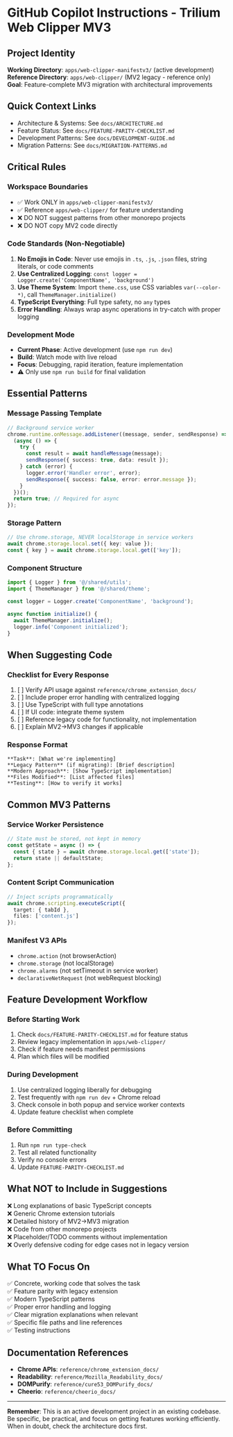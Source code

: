 # GitHub Copilot Instructions - Trilium Web Clipper MV3

## Project Identity
**Working Directory**: `apps/web-clipper-manifestv3/` (active development)  
**Reference Directory**: `apps/web-clipper/` (MV2 legacy - reference only)  
**Goal**: Feature-complete MV3 migration with architectural improvements

## Quick Context Links
- Architecture & Systems: See `docs/ARCHITECTURE.md`
- Feature Status: See `docs/FEATURE-PARITY-CHECKLIST.md`
- Development Patterns: See `docs/DEVELOPMENT-GUIDE.md`
- Migration Patterns: See `docs/MIGRATION-PATTERNS.md`

## Critical Rules

### Workspace Boundaries
- ✅ Work ONLY in `apps/web-clipper-manifestv3/`
- ✅ Reference `apps/web-clipper/` for feature understanding
- ❌ DO NOT suggest patterns from other monorepo projects
- ❌ DO NOT copy MV2 code directly

### Code Standards (Non-Negotiable)
1. **No Emojis in Code**: Never use emojis in `.ts`, `.js`, `.json` files, string literals, or code comments
2. **Use Centralized Logging**: `const logger = Logger.create('ComponentName', 'background')`
3. **Use Theme System**: Import `theme.css`, use CSS variables `var(--color-*)`, call `ThemeManager.initialize()`
4. **TypeScript Everything**: Full type safety, no `any` types
5. **Error Handling**: Always wrap async operations in try-catch with proper logging

### Development Mode
- **Current Phase**: Active development (use `npm run dev`)
- **Build**: Watch mode with live reload
- **Focus**: Debugging, rapid iteration, feature implementation
- ⚠️ Only use `npm run build` for final validation

## Essential Patterns

### Message Passing Template
```typescript
// Background service worker
chrome.runtime.onMessage.addListener((message, sender, sendResponse) => {
  (async () => {
    try {
      const result = await handleMessage(message);
      sendResponse({ success: true, data: result });
    } catch (error) {
      logger.error('Handler error', error);
      sendResponse({ success: false, error: error.message });
    }
  })();
  return true; // Required for async
});
```

### Storage Pattern
```typescript
// Use chrome.storage, NEVER localStorage in service workers
await chrome.storage.local.set({ key: value });
const { key } = await chrome.storage.local.get(['key']);
```

### Component Structure
```typescript
import { Logger } from '@/shared/utils';
import { ThemeManager } from '@/shared/theme';

const logger = Logger.create('ComponentName', 'background');

async function initialize() {
  await ThemeManager.initialize();
  logger.info('Component initialized');
}
```

## When Suggesting Code

### Checklist for Every Response
1. [ ] Verify API usage against `reference/chrome_extension_docs/`
2. [ ] Include proper error handling with centralized logging
3. [ ] Use TypeScript with full type annotations
4. [ ] If UI code: integrate theme system
5. [ ] Reference legacy code for functionality, not implementation
6. [ ] Explain MV2→MV3 changes if applicable

### Response Format
```
**Task**: [What we're implementing]
**Legacy Pattern** (if migrating): [Brief description]
**Modern Approach**: [Show TypeScript implementation]
**Files Modified**: [List affected files]
**Testing**: [How to verify it works]
```

## Common MV3 Patterns

### Service Worker Persistence
```typescript
// State must be stored, not kept in memory
const getState = async () => {
  const { state } = await chrome.storage.local.get(['state']);
  return state || defaultState;
};
```

### Content Script Communication
```typescript
// Inject scripts programmatically
await chrome.scripting.executeScript({
  target: { tabId },
  files: ['content.js']
});
```

### Manifest V3 APIs
- `chrome.action` (not browserAction)
- `chrome.storage` (not localStorage)
- `chrome.alarms` (not setTimeout in service worker)
- `declarativeNetRequest` (not webRequest blocking)

## Feature Development Workflow

### Before Starting Work
1. Check `docs/FEATURE-PARITY-CHECKLIST.md` for feature status
2. Review legacy implementation in `apps/web-clipper/`
3. Check if feature needs manifest permissions
4. Plan which files will be modified

### During Development
1. Use centralized logging liberally for debugging
2. Test frequently with `npm run dev` + Chrome reload
3. Check console in both popup and service worker contexts
4. Update feature checklist when complete

### Before Committing
1. Run `npm run type-check`
2. Test all related functionality
3. Verify no console errors
4. Update `FEATURE-PARITY-CHECKLIST.md`

## What NOT to Include in Suggestions

❌ Long explanations of basic TypeScript concepts  
❌ Generic Chrome extension tutorials  
❌ Detailed history of MV2→MV3 migration  
❌ Code from other monorepo projects  
❌ Placeholder/TODO comments without implementation  
❌ Overly defensive coding for edge cases not in legacy version

## What TO Focus On

✅ Concrete, working code that solves the task  
✅ Feature parity with legacy extension  
✅ Modern TypeScript patterns  
✅ Proper error handling and logging  
✅ Clear migration explanations when relevant  
✅ Specific file paths and line references  
✅ Testing instructions

## Documentation References

- **Chrome APIs**: `reference/chrome_extension_docs/`
- **Readability**: `reference/Mozilla_Readability_docs/`
- **DOMPurify**: `reference/cure53_DOMPurify_docs/`
- **Cheerio**: `reference/cheerio_docs/`

---

**Remember**: This is an active development project in an existing codebase. Be specific, be practical, and focus on getting features working efficiently. When in doubt, check the architecture docs first.